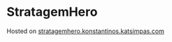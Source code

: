 # StratagemHero

Hosted on [stratagemhero.konstantinos.katsimpas.com](https://stratagemhero.konstantinos.katsimpas.com/)